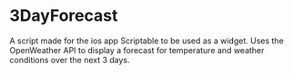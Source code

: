 # 3DayForecast
A script made for the ios app Scriptable to be used as a widget. Uses the OpenWeather API to display a forecast for temperature and weather conditions over the next 3 days.
